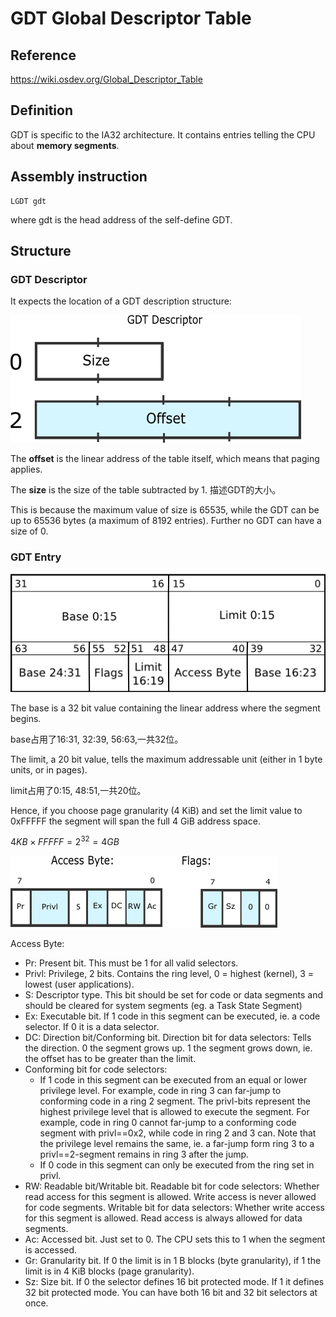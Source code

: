 # GDT Global Descriptor Table

## Reference 
https://wiki.osdev.org/Global_Descriptor_Table

## Definition
GDT is specific to the IA32 architecture. It contains entries telling the CPU about **memory segments**.

## Assembly instruction
```
LGDT gdt
```
where gdt is the head address of the self-define GDT.

## Structure

### GDT Descriptor
It expects the location of a GDT description structure:

![alt text](./images/Gdtr.png)

The **offset** is the linear address of the table itself, which means that paging applies.

The **size** is the size of the table subtracted by 1.
描述GDT的大小。

This is because the maximum value of size is 65535, while the GDT can be up to 65536 bytes (a maximum of 8192 entries). Further no GDT can have a size of 0.

### GDT Entry

![alt text](./images/GDT_Entry.png)

The base is a 32 bit value containing the linear address where the segment begins. 

base占用了16:31, 32:39, 56:63,一共32位。

The limit, a 20 bit value, tells the maximum addressable unit (either in 1 byte units, or in pages).

limit占用了0:15, 48:51,一共20位。

Hence, if you choose page granularity (4 KiB) and set the limit value to 0xFFFFF the segment will span the full 4 GiB address space.

$4KB \times FFFFF = 2^{32} = 4GB$

![alt text](./images/Gdt_bits_fixed.png)

Access Byte:
- Pr: Present bit. This must be 1 for all valid selectors.
- Privl: Privilege, 2 bits. Contains the ring level, 0 = highest (kernel), 3 = lowest (user applications).
- S: Descriptor type. This bit should be set for code or data segments and should be cleared for system segments (eg. a Task State Segment)
- Ex: Executable bit. If 1 code in this segment can be executed, ie. a code selector. If 0 it is a data selector.
- DC: Direction bit/Conforming bit.
Direction bit for data selectors: Tells the direction. 0 the segment grows up. 1 the segment grows down, ie. the offset has to be greater than the limit.
- Conforming bit for code selectors:
    - If 1 code in this segment can be executed from an equal or lower privilege level. For example, code in ring 3 can far-jump to conforming code in a ring 2 segment. The privl-bits represent the highest privilege level that is allowed to execute the segment. For example, code in ring 0 cannot far-jump to a conforming code segment with privl==0x2, while code in ring 2 and 3 can. Note that the privilege level remains the same, ie. a far-jump form ring 3 to a privl==2-segment remains in ring 3 after the jump.
    - If 0 code in this segment can only be executed from the ring set in privl.
- RW: Readable bit/Writable bit.
Readable bit for code selectors: Whether read access for this segment is allowed. Write access is never allowed for code segments.
Writable bit for data selectors: Whether write access for this segment is allowed. Read access is always allowed for data segments.
- Ac: Accessed bit. Just set to 0. The CPU sets this to 1 when the segment is accessed.
- Gr: Granularity bit. If 0 the limit is in 1 B blocks (byte granularity), if 1 the limit is in 4 KiB blocks (page granularity).
- Sz: Size bit. If 0 the selector defines 16 bit protected mode. If 1 it defines 32 bit protected mode. You can have both 16 bit and 32 bit selectors at once.

